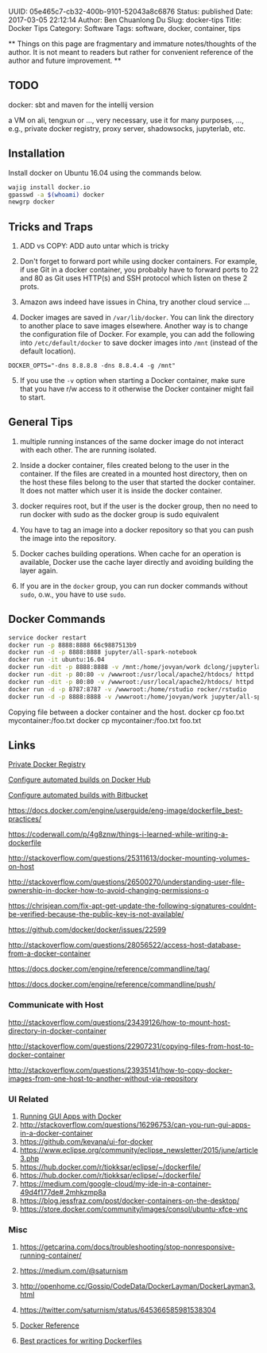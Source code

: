 UUID: 05e465c7-cb32-400b-9101-52043a8c6876
Status: published
Date: 2017-03-05 22:12:14
Author: Ben Chuanlong Du
Slug: docker-tips
Title: Docker Tips
Category: Software
Tags: software, docker, container, tips

**
Things on this page are
fragmentary and immature notes/thoughts of the author.
It is not meant to readers
but rather for convenient reference of the author and future improvement.
**

## TODO

docker: sbt and maven for the intellij version

a VM on ali, tengxun or ..., very necessary, use it for many purposes, ..., e.g., private docker registry, proxy server, shadowsocks, jupyterlab, etc.

## Installation

Install docker on Ubuntu 16.04 using the commands below.
```bash
wajig install docker.io
gpasswd -a $(whoami) docker
newgrp docker
```

## Tricks and Traps

1. ADD vs COPY: ADD auto untar which is tricky 

2. Don't forget to forward port while using docker containers. 
For example, if use Git in a docker container,
you probably have to forward ports to 22 and 80 as Git uses HTTP(s) and SSH protocol which listen on these 2 prots.

3. Amazon aws indeed have issues in China, try another cloud service ...

4. Docker images are saved in `/var/lib/docker`. 
You can link the directory to another place to save images elsewhere.
Another way is to change the configuration file of Docker.
For example, 
you can add the following into `/etc/default/docker` 
to save docker images into `/mnt` (instead of the default location).
```
DOCKER_OPTS="-dns 8.8.8.8 -dns 8.8.4.4 -g /mnt"
```

5. If you use the `-v` option when starting a Docker container, 
make sure that you have r/w access to it otherwise the Docker container might fail to start.

## General Tips

1. multiple running instances of the same docker image do not interact with each other. 
The are running isolated.

2. Inside a docker container, 
files created belong to the user in the container. 
If the files are created in a mounted host directory,
then on the host these files belong to the user that started the docker container.
It does not matter which user it is inside the docker container. 

3. docker requires root, but if the user is the docker group, 
then no need to run docker with sudo 
as the docker group is sudo equivalent

4. You have to tag an image into a docker repository 
so that you can push the image into the repository. 

5. Docker caches building operations. 
When cache for an operation is available, 
Docker use the cache layer directly and avoiding building the layer again.

6. If you are in the `docker` group, 
you can run docker commands without `sudo`,
o.w., you have to use `sudo`.

## Docker Commands

```bash
service docker restart
docker run -p 8888:8888 66c9887513b9
docker run -d -p 8888:8888 jupyter/all-spark-notebook
docker run -it ubuntu:16.04
docker run -dit -p 8888:8888 -v /mnt:/home/jovyan/work dclong/jupyterlab-spark-all
docker run -dit -p 80:80 -v /wwwroot:/usr/local/apache2/htdocs/ httpd
docker run -dit -p 80:80 -v /wwwroot:/usr/local/apache2/htdocs/ httpd
docker run -d -p 8787:8787 -v /wwwroot:/home/rstudio rocker/rstudio
docker run -d -p 8888:8888 -v /wwwroot:/home/jovyan/work jupyter/all-spark-notebook
```

Copying file between a docker container and the host.
docker cp foo.txt mycontainer:/foo.txt 
docker cp mycontainer:/foo.txt foo.txt


## Links

[Private Docker Registry](https://docs.docker.com/registry/deploying/)

[Configure automated builds on Docker Hub](https://docs.docker.com/docker-hub/builds/)

[Configure automated builds with Bitbucket](https://docs.docker.com/docker-hub/bitbucket/)

https://docs.docker.com/engine/userguide/eng-image/dockerfile_best-practices/

https://coderwall.com/p/4g8znw/things-i-learned-while-writing-a-dockerfile

http://stackoverflow.com/questions/25311613/docker-mounting-volumes-on-host

http://stackoverflow.com/questions/26500270/understanding-user-file-ownership-in-docker-how-to-avoid-changing-permissions-o

https://chrisjean.com/fix-apt-get-update-the-following-signatures-couldnt-be-verified-because-the-public-key-is-not-available/

https://github.com/docker/docker/issues/22599

http://stackoverflow.com/questions/28056522/access-host-database-from-a-docker-container

https://docs.docker.com/engine/reference/commandline/tag/

https://docs.docker.com/engine/reference/commandline/push/

### Communicate with Host

http://stackoverflow.com/questions/23439126/how-to-mount-host-directory-in-docker-container

http://stackoverflow.com/questions/22907231/copying-files-from-host-to-docker-container

http://stackoverflow.com/questions/23935141/how-to-copy-docker-images-from-one-host-to-another-without-via-repository

### UI Related
1. [Running GUI Apps with Docker](http://fabiorehm.com/blog/2014/09/11/running-gui-apps-with-docker/)
2. <http://stackoverflow.com/questions/16296753/can-you-run-gui-apps-in-a-docker-container>
2. <https://github.com/kevana/ui-for-docker>
2. <https://www.eclipse.org/community/eclipse_newsletter/2015/june/article3.php>
2. <https://hub.docker.com/r/tiokksar/eclipse/~/dockerfile/>
2. <https://hub.docker.com/r/tiokksar/eclipse/~/dockerfile/>
2. <https://medium.com/google-cloud/my-ide-in-a-container-49d4f177de#.2mhkzmp8a>
2. <https://blog.jessfraz.com/post/docker-containers-on-the-desktop/>
2. <https://store.docker.com/community/images/consol/ubuntu-xfce-vnc>

### Misc
1. <https://getcarina.com/docs/troubleshooting/stop-nonresponsive-running-container/>
2. <https://medium.com/@saturnism> 
3. <http://openhome.cc/Gossip/CodeData/DockerLayman/DockerLayman3.html>
4. <https://twitter.com/saturnism/status/645366585981538304>


1. [Docker Reference](https://docs.docker.com/engine/reference/builder/)

2. [Best practices for writing Dockerfiles](https://docs.docker.com/engine/userguide/eng-image/dockerfile_best-practices/)



